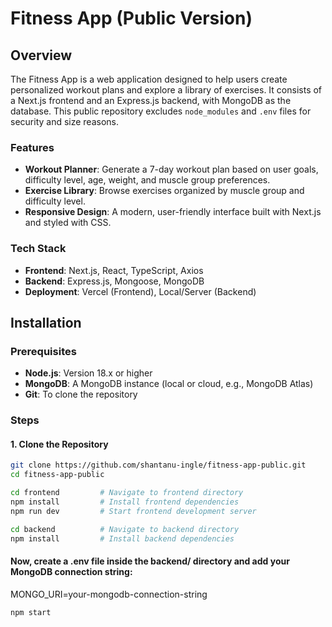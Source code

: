 # Fitness App (Public Version)

## Overview
The Fitness App is a web application designed to help users create personalized workout plans and explore a library of exercises. It consists of a Next.js frontend and an Express.js backend, with MongoDB as the database. This public repository excludes `node_modules` and `.env` files for security and size reasons.

### Features
- **Workout Planner**: Generate a 7-day workout plan based on user goals, difficulty level, age, weight, and muscle group preferences.
- **Exercise Library**: Browse exercises organized by muscle group and difficulty level.
- **Responsive Design**: A modern, user-friendly interface built with Next.js and styled with CSS.

### Tech Stack
- **Frontend**: Next.js, React, TypeScript, Axios
- **Backend**: Express.js, Mongoose, MongoDB
- **Deployment**: Vercel (Frontend), Local/Server (Backend)

## Installation

### Prerequisites
- **Node.js**: Version 18.x or higher
- **MongoDB**: A MongoDB instance (local or cloud, e.g., MongoDB Atlas)
- **Git**: To clone the repository

### Steps

#### 1. Clone the Repository
```bash
git clone https://github.com/shantanu-ingle/fitness-app-public.git
cd fitness-app-public
```
```bash
cd frontend         # Navigate to frontend directory
npm install         # Install frontend dependencies
npm run dev         # Start frontend development server

cd backend          # Navigate to backend directory
npm install         # Install backend dependencies
```
#### Now, create a .env file inside the backend/ directory and add your MongoDB connection string:
MONGO_URI=your-mongodb-connection-string

```bash
npm start
```

